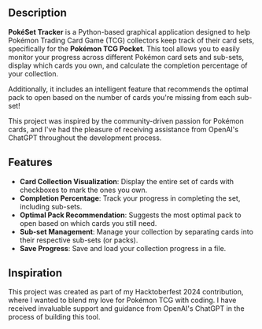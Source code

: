 ## Description
**PokéSet Tracker** is a Python-based graphical application designed to help Pokémon Trading Card Game (TCG) collectors keep track of their card sets, specifically for the **Pokémon TCG Pocket**. This tool allows you to easily monitor your progress across different Pokémon card sets and sub-sets, display which cards you own, and calculate the completion percentage of your collection.

Additionally, it includes an intelligent feature that recommends the optimal pack to open based on the number of cards you're missing from each sub-set!

This project was inspired by the community-driven passion for Pokémon cards, and I've had the pleasure of receiving assistance from OpenAI's ChatGPT throughout the development process.

## Features
- **Card Collection Visualization**: Display the entire set of cards with checkboxes to mark the ones you own.
- **Completion Percentage**: Track your progress in completing the set, including sub-sets.
- **Optimal Pack Recommendation**: Suggests the most optimal pack to open based on which cards you still need.
- **Sub-set Management**: Manage your collection by separating cards into their respective sub-sets (or packs).
- **Save Progress**: Save and load your collection progress in a file.

## Inspiration
This project was created as part of my Hacktoberfest 2024 contribution, where I wanted to blend my love for Pokémon TCG with coding. 
I have received invaluable support and guidance from OpenAI's ChatGPT in the process of building this tool.

